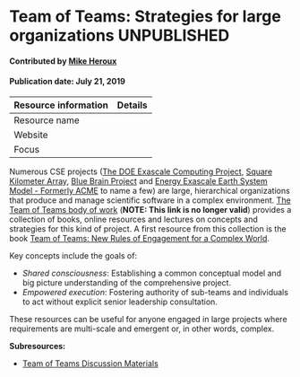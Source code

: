 # Team of Teams: Strategies for large organizations UNPUBLISHED

<!-- deck text start -->

<!-- deck text end --> 

#### Contributed by [Mike Heroux](https://github.com/maherou)
#### Publication date: July 21, 2019

Resource information | Details
:--- | :--- 
Resource name | 
Website | 
Focus | 

Numerous CSE projects ([The DOE Exascale Computing Project](https://www.exascaleproject.org), [Square Kilometer Array](https://skatelescope.org), [Blue Brain Project](https://bluebrain.epfl.ch) and [Energy Exascale Earth System Model - Formerly ACME](https://climatemodeling.science.energy.gov/projects/energy-exascale-earth-system-model) to name a few) are large, hierarchical organizations that produce and manage scientific software in  a complex environment. [The Team of Teams body of work](https://www.mcchrystalgroup.com/library/team-teams-new-rules-engagement-complex-world/ "Team of Teams: New Rules Of Engagement For A Complex World") (**NOTE: This link is no longer valid**) provides a collection of books, online resources and lectures on concepts and strategies for this kind of project.  A first resource from this collection is the book [Team of Teams: New Rules of Engagement for a Complex World](https://www.amazon.com/Team-Teams-Rules-Engagement-Complex/dp/1591847486 "Team of Teams: New Rules of Engagement for a Complex World").

Key concepts include the goals of:
- *Shared consciousness*: Establishing a common conceptual model and big picture understanding of the comprehensive project.
- *Empowered execution*: Fostering authority of sub-teams and individuals to act without explicit senior leadership consultation.

These resources can be useful for anyone engaged in large projects where requirements are multi-scale and emergent or, in other words, complex.

**Subresources:**
- [Team of Teams Discussion Materials](ToTDiscussionMaterials.md)



<!---
Publish: no
Categories: collaboration
Topics: strategies for more effective teams
Level: 2
Prerequisites: defaults
Aggregate: base
--->

